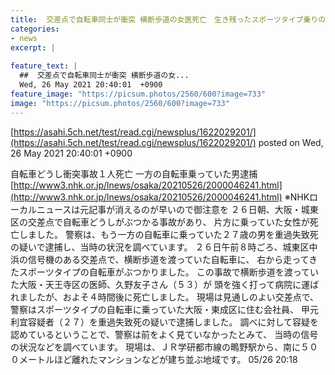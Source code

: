 ```yaml
---
title:  交差点で自転車同士が衝突 横断歩道の女医死亡　生き残ったスポーツタイプ乗りの男(右から突進)を逮捕・大阪 
categories:
- news
excerpt: |
  
feature_text: |
  ##  交差点で自転車同士が衝突 横断歩道の女...
  Wed, 26 May 2021 20:40:01  +0900
feature_image: "https://picsum.photos/2560/600?image=733"
image: "https://picsum.photos/2560/600?image=733"
---
```


[https://asahi.5ch.net/test/read.cgi/newsplus/1622029201/](https://asahi.5ch.net/test/read.cgi/newsplus/1622029201/)
posted on Wed, 26 May 2021 20:40:01  +0900

<!--more-->

自転車どうし衝突事故１人死亡 一方の自転車乗っていた男逮捕 [http://www3.nhk.or.jp/lnews/osaka/20210526/2000046241.html](http://www3.nhk.or.jp/lnews/osaka/20210526/2000046241.html) ※NHKローカルニュースは元記事が消えるのが早いので御注意を ２６日朝、大阪・城東区の交差点で自転車どうしがぶつかる事故があり、 片方に乗っていた女性が死亡しました。 警察は、もう一方の自転車に乗っていた２７歳の男を重過失致死の疑いで逮捕し、当時の状況を調べています。 ２６日午前８時ごろ、城東区中浜の信号機のある交差点で、横断歩道を渡っていた自転車に、 右から走ってきたスポーツタイプの自転車がぶつかりました。 この事故で横断歩道を渡っていた大阪・天王寺区の医師、久野友子さん（５３）が 頭を強く打って病院に運ばれましたが、およそ４時間後に死亡しました。 現場は見通しのよい交差点で、警察はスポーツタイプの自転車に乗っていた大阪・東成区に住む会社員、 甲元利宜容疑者（２７）を重過失致死の疑いで逮捕しました。 調べに対して容疑を認めているということで、警察は前をよく見ていなかったとみて、 当時の信号の状況などを調べています。 現場は、ＪＲ学研都市線の鴫野駅から、南に５００メートルほど離れたマンションなどが建ち並ぶ地域です。 05/26 20:18
